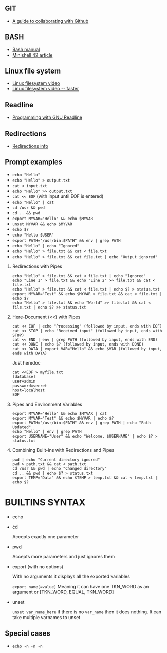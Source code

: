 ## GIT

- [A guide to collaborating with Github](https://medium.com/@jonathanmines/the-ultimate-github-collaboration-guide-df816e98fb67)

## BASH

- [Bash manual](https://www.gnu.org/savannah-checkouts/gnu/bash/manual/)
- [Minishell 42 article](https://m4nnb3ll.medium.com/minishell-building-a-mini-bash-a-42-project-b55a10598218)

## Linux file system 

- [Linux filesystem video](https://www.youtube.com/watch?v=P0QZnAnsQ4c&list=PLvrGkX6pcHIC8-UKfChyYGcQtvJtniH3c&index=4)
- [Linux filesystem video -- faster](https://www.youtube.com/watch?v=A3G-3hp88mo)

## Readline 

- [Programming with GNU Readline](https://web.mit.edu/gnu/doc/html/rlman_2.html)

## Redirections

- [Redirections info](https://megamorf.gitlab.io/cheat-sheets/cheat-sheet-bash-redirections/)

## Prompt examples

- `echo "Hello"`
- `echo "Hello" > output.txt`
- `cat < input.txt`
- `echo "Hello" >> output.txt`
- `cat << EOF` (with input until EOF is entered)
- `echo "Hello" | cat`
- `cd /usr && pwd`
- `cd .. && pwd`
- `export MYVAR="Hello" && echo $MYVAR`
- `unset MYVAR && echo $MYVAR`
- `echo $?`
- `echo "Hello $USER"`
- `export PATH="/usr/bin:$PATH" && env | grep PATH`
- `echo "Hello" | echo "Ignored"`
- `echo "Hello" > file.txt && cat < file.txt`
- `echo "Hello" > file.txt && cat file.txt | echo "Output ignored"`

1. Redirections with Pipes

    ```
	echo "Hello" > file.txt && cat < file.txt | echo "Ignored"
    echo "Line 1" > file.txt && echo "Line 2" >> file.txt && cat < file.txt
    echo "Hello" > file.txt && cat < file.txt | echo $? > status.txt
    export MYVAR="Test" && echo $MYVAR > file.txt && cat < file.txt | echo $?
    echo "Hello" > file.txt && echo "World" >> file.txt && cat < file.txt | echo $? >> status.txt
	```

2. Here-Document (<<) with Pipes

	```
    cat << EOF | echo "Processing" (followed by input, ends with EOF)
    cat << STOP | echo "Received input" (followed by input, ends with STOP)
    cat << END | env | grep PATH (followed by input, ends with END)
    cat << DONE | echo $? (followed by input, ends with DONE)
    cat << DATA | export VAR="Hello" && echo $VAR (followed by input, ends with DATA)
	```

	Just heredoc
	```
	cat <<EOF > myfile.txt
	[database]
	user=admin
	password=secret
	host=localhost
	EOF
	```
	
3. Pipes and Environment Variables

	```
    export MYVAR="Hello" && echo $MYVAR | cat
    export MYVAR="Test" && echo $MYVAR | echo $?
    export PATH="/usr/bin:$PATH" && env | grep PATH | echo "Path Updated"
    echo "Hello" | env | grep PATH
    export USERNAME="User" && echo "Welcome, $USERNAME" | echo $? > status.txt
	```

4. Combining Built-ins with Redirections and Pipes

	```
    pwd | echo "Current directory ignored"
    pwd > path.txt && cat < path.txt
    cd /usr && pwd | echo "Changed directory"
    cd .. && pwd | echo $? > status.txt
    export TEMP="Data" && echo $TEMP > temp.txt && cat < temp.txt | echo $?
	```


# BUILTINS SYNTAX

- echo

- cd

	Accepts exactly one parameter

- pwd

	Accepts more parameters and just ignores them

- export (with no options)

	With no arguments it displays all the exported variables

	```export name[=value]``` Meaning it can have one TKN_WORD as an argument or [TKN_WORD, EQUAL, TKN_WORD] 

- unset

	```unset var_name_here``` if there is no ```var_name``` then it does nothing. It can take multiple varnames to unset



## Special cases

- ```echo -n -n -n```


